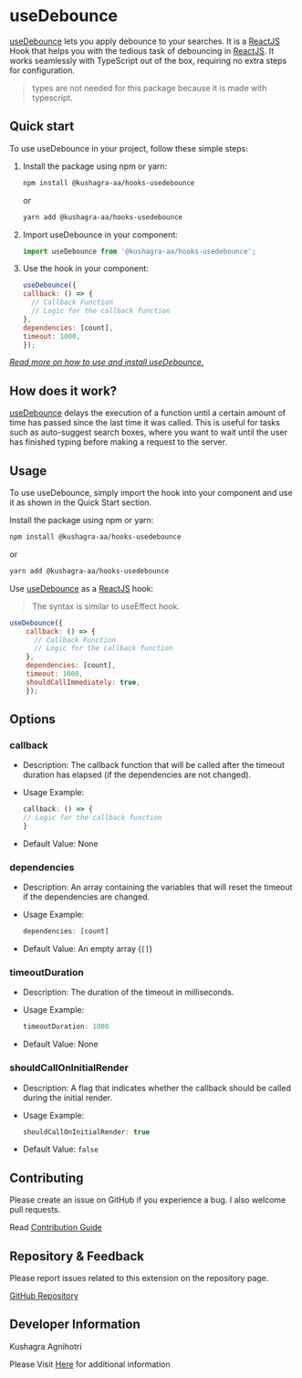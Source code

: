 # useDebounce

[useDebounce] lets you apply debounce to your searches.
It is a [ReactJS] Hook that helps you with the tedious task of debouncing in [ReactJS]. It works seamlessly with TypeScript out of the box, requiring no extra steps for configuration.

> types are not needed for this package because it is made with typescript.

## Quick start

To use useDebounce in your project, follow these simple steps:

1. Install the package using npm or yarn:

   ```bash
   npm install @kushagra-aa/hooks-usedebounce
   ```

   or

   ```bash
   yarn add @kushagra-aa/hooks-usedebounce
   ```

2. Import useDebounce in your component:

    ```js
    import useDebounce from '@kushagra-aa/hooks-usedebounce';
    ```

3. Use the hook in your component:

    ```js
    useDebounce({
    callback: () => {
      // Callback Function
      // Logic for the callback function
    },
    dependencies: [count],
    timeout: 1000,
    });
    ```

_[Read more on how to use and install useDebounce.](#usage)_

## How does it work?

[useDebounce] delays the execution of a function until a certain amount of time has passed since the last time it was called. This is useful for tasks such as auto-suggest search boxes, where you want to wait until the user has finished typing before making a request to the server.

## Usage

To use useDebounce, simply import the hook into your component and use it as shown in the Quick Start section.

Install the package using npm or yarn:

   ```bash
   npm install @kushagra-aa/hooks-usedebounce
   ```

   or

   ```bash
   yarn add @kushagra-aa/hooks-usedebounce
   ```

Use [useDebounce] as a [ReactJS] hook:

> The syntax is similar to useEffect hook.

```js
useDebounce({
    callback: () => {
      // Callback Function
      // Logic for the callback function
    },
    dependencies: [count],
    timeout: 1000,
    shouldCallImmediately: true,
    });
```

## Options

### callback

- Description: The callback function that will be called after the timeout duration has elapsed (if the dependencies are not changed).

- Usage Example:

    ```js
    callback: () => {
    // Logic for the callback function
    }
    ```

- Default Value: None

### dependencies

- Description:  An array containing the variables that will reset the timeout if the dependencies are changed.

- Usage Example:

    ```js
    dependencies: [count]
    ```

- Default Value: An empty array (`[]`)

### timeoutDuration

- Description: The duration of the timeout in milliseconds.

- Usage Example:

    ```js
    timeoutDuration: 1000
    ```

- Default Value: None

### shouldCallOnInitialRender

- Description: A flag that indicates whether the callback should be called during the initial render.

- Usage Example:

    ```js
    shouldCallOnInitialRender: true
    ```

- Default Value: `false`

## Contributing

Please create an issue on GitHub if you experience a bug.
I also welcome pull requests.

Read [Contribution Guide](../contribution.md)

## Repository & Feedback

Please report issues related to this extension on the repository page.

[GitHub Repository](https://github.com/kushagra-aa/react-hooks/)

## Developer Information

Kushagra Agnihotri

Please Visit [Here](https://kushagra-aa.vercel.app/) for additional information

[useDebounce]: https://github.com/kushagra-aa/react-hooks/tree/master/useDebounce
[ReactJS]: https://react.dev/
